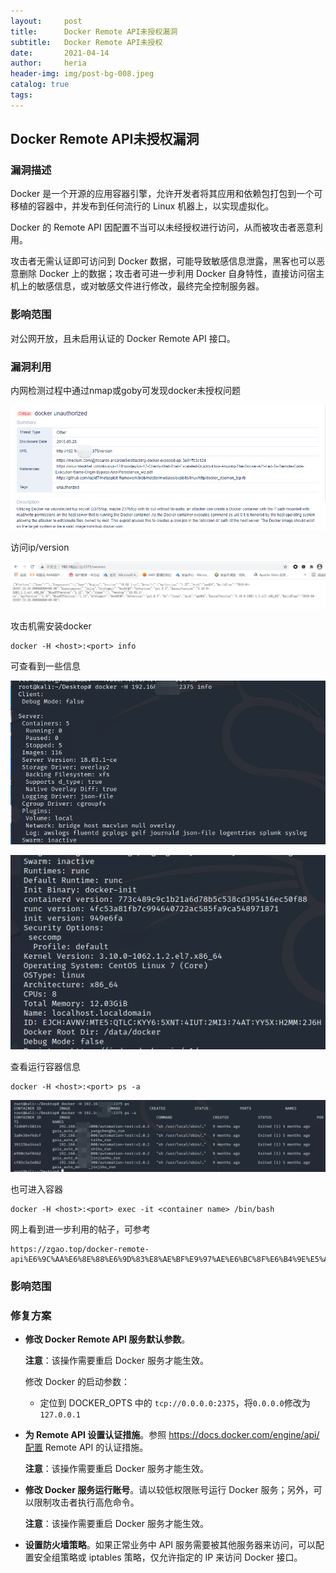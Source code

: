 ```yaml
---
layout:     post
title:      Docker Remote API未授权漏洞
subtitle:   Docker Remote API未授权
date:       2021-04-14
author:     heria
header-img: img/post-bg-008.jpeg
catalog: true
tags:
---
```


## Docker Remote API未授权漏洞

### 漏洞描述

Docker 是一个开源的应用容器引擎，允许开发者将其应用和依赖包打包到一个可移植的容器中，并发布到任何流行的 Linux 机器上，以实现虚拟化。

Docker 的 Remote API 因配置不当可以未经授权进行访问，从而被攻击者恶意利用。

攻击者无需认证即可访问到 Docker 数据，可能导致敏感信息泄露，黑客也可以恶意删除 Docker 上的数据；攻击者可进一步利用 Docker 自身特性，直接访问宿主机上的敏感信息，或对敏感文件进行修改，最终完全控制服务器。

### 影响范围

对公网开放，且未启用认证的 Docker Remote API 接口。

### 漏洞利用

内网检测过程中通过nmap或goby可发现docker未授权问题

![image-20210414100030451](https://raw.githubusercontent.com/heriachen/cloudimg/main/img2/image-20210414100030451.png)

访问ip/version

![image-20210414100123468](https://raw.githubusercontent.com/heriachen/cloudimg/main/img2/image-20210414100123468.png)

攻击机需安装docker

```
docker -H <host>:<port> info
```

可查看到一些信息

![image-20210414100347472](https://raw.githubusercontent.com/heriachen/cloudimg/main/img2/image-20210414100347472.png)

![image-20210414100434750](https://raw.githubusercontent.com/heriachen/cloudimg/main/img2/image-20210414100434750.png)

查看运行容器信息

```
docker -H <host>:<port> ps -a
```

![image-20210414100640352](https://raw.githubusercontent.com/heriachen/cloudimg/main/img2/image-20210414100640352.png)



也可进入容器

```
docker -H <host>:<port> exec -it <container name> /bin/bash
```



网上看到进一步利用的帖子，可参考

```
https://zgao.top/docker-remote-api%E6%9C%AA%E6%8E%88%E6%9D%83%E8%AE%BF%E9%97%AE%E6%BC%8F%E6%B4%9E%E5%A4%8D%E7%8E%B0/
```



### 影响范围

### 修复方案

- **修改 Docker Remote API 服务默认参数**。

  **注意**：该操作需要重启 Docker 服务才能生效。

  修改 Docker 的启动参数：

  - 定位到 DOCKER_OPTS 中的 `tcp://0.0.0.0:2375`，将`0.0.0.0`修改为`127.0.0.1`

- **为 Remote API 设置认证措施**。参照 https://docs.docker.com/engine/api/配置 Remote API 的认证措施。

  **注意**：该操作需要重启 Docker 服务才能生效。

- **修改 Docker 服务运行账号**。请以较低权限账号运行 Docker 服务；另外，可以限制攻击者执行高危命令。

  **注意**：该操作需要重启 Docker 服务才能生效。

- **设置防火墙策略**。如果正常业务中 API 服务需要被其他服务器来访问，可以配置安全组策略或 iptables 策略，仅允许指定的 IP 来访问 Docker 接口。

